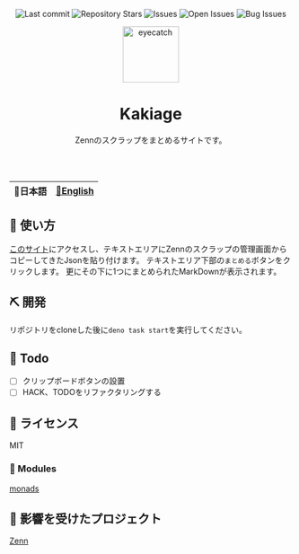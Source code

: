 <div align="center">

![Last commit](https://img.shields.io/github/last-commit/Comamoca/kakiage?style=flat-square)
![Repository Stars](https://img.shields.io/github/stars/Comamoca/kakiage?style=flat-square)
![Issues](https://img.shields.io/github/issues/Comamoca/kakiage?style=flat-square)
![Open Issues](https://img.shields.io/github/issues-raw/Comamoca/kakiage?style=flat-square)
![Bug Issues](https://img.shields.io/github/issues/Comamoca/kakiage/bug?style=flat-square)

<img src="https://emoji2svg.deno.dev/api/🦊" alt="eyecatch" height="100">

# Kakiage

Zennのスクラップをまとめるサイトです。

<br>
<br>

</div>

<table>
  <thead>
    <tr>
      <th style="text-align:center">🍡日本語</th>
      <th style="text-align:center"><a href="README.md">🍔English</a></th>
    </tr>
  </thead>
</table>

<div align="center">

</div>

## 🚀 使い方

[このサイト](https://kakiage.deno.dev)にアクセスし、テキストエリアにZennのスクラップの管理画面からコピーしてきたJsonを貼り付けます。
テキストエリア下部の`まとめる`ボタンをクリックします。
更にその下に1つにまとめられたMarkDownが表示されます。

## ⛏️   開発

リポジトリをcloneした後に`deno task start`を実行してください。

## 📝 Todo

- [ ] クリップボードボタンの設置
- [ ] HACK、TODOをリファクタリングする

## 📜 ライセンス

MIT

### 🧩 Modules

[monads](https://github.com/sniptt-official/monads/)

## 👏 影響を受けたプロジェクト

[Zenn](https://zenn.dev)

